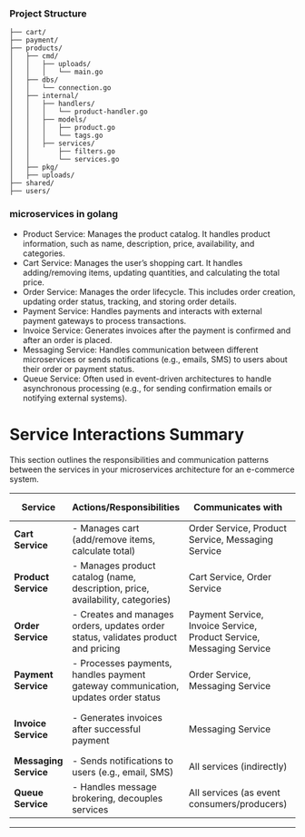 ### Project Structure
```plaintext
├── cart/
├── payment/
├── products/
│   ├── cmd/
│   │   ├── uploads/
│   │   │   └── main.go
│   ├── dbs/
│   │   └── connection.go
│   ├── internal/
│   │   ├── handlers/
│   │   │   └── product-handler.go
│   │   ├── models/
│   │   │   ├── product.go
│   │   │   └── tags.go
│   │   ├── services/
│   │       ├── filters.go
│   │       └── services.go
│   ├── pkg/
│   ├── uploads/
├── shared/
├── users/
```

### microservices in golang

- Product Service: Manages the product catalog. It handles product information, such as name, description, price, availability, and categories.
- Cart Service: Manages the user’s shopping cart. It handles adding/removing items, updating quantities, and calculating the total price.
- Order Service: Manages the order lifecycle. This includes order creation, updating order status, tracking, and storing order details.
- Payment Service: Handles payments and interacts with external payment gateways to process transactions.
- Invoice Service: Generates invoices after the payment is confirmed and after an order is placed.
- Messaging Service: Handles communication between different microservices or sends notifications (e.g., emails, SMS) to users about their order or payment status.
- Queue Service: Often used in event-driven architectures to handle asynchronous processing (e.g., for sending confirmation emails or notifying external systems).

# Service Interactions Summary

This section outlines the responsibilities and communication patterns between the services in your microservices architecture for an e-commerce system.

| **Service**        | **Actions/Responsibilities**                                                      | **Communicates with**                              | **Type of Communication**         |
|--------------------|----------------------------------------------------------------------------------|---------------------------------------------------|-----------------------------------|
| **Cart Service**    | - Manages cart (add/remove items, calculate total)                               | Order Service, Product Service, Messaging Service | Synchronous (HTTP)                |
| **Product Service** | - Manages product catalog (name, description, price, availability, categories)  | Cart Service, Order Service                       | Synchronous (HTTP)                |
| **Order Service**   | - Creates and manages orders, updates order status, validates product and pricing | Payment Service, Invoice Service, Product Service, Messaging Service | Synchronous (HTTP) / Asynchronous (Event-based) |
| **Payment Service** | - Processes payments, handles payment gateway communication, updates order status | Order Service, Messaging Service                  | Synchronous (HTTP) / Asynchronous (Event-based) |
| **Invoice Service** | - Generates invoices after successful payment                                     | Messaging Service                                  | Synchronous (HTTP) / Asynchronous (Event-based) |
| **Messaging Service** | - Sends notifications to users (e.g., email, SMS)                              | All services (indirectly)                         | Asynchronous (Event-based)        |
| **Queue Service**   | - Handles message brokering, decouples services                                  | All services (as event consumers/producers)        | Asynchronous (Event-based)        |

---
